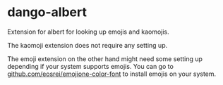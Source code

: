 # dango-albert
Extension for albert for looking up emojis and kaomojis.

The kaomoji extension does not require any setting up.

The emoji extension on the other hand might need some setting up depending if your system supports emojis.
You can go to [github.com/eosrei/emojione-color-font](https://github.com/eosrei/emojione-color-font) to install emojis on your system.
